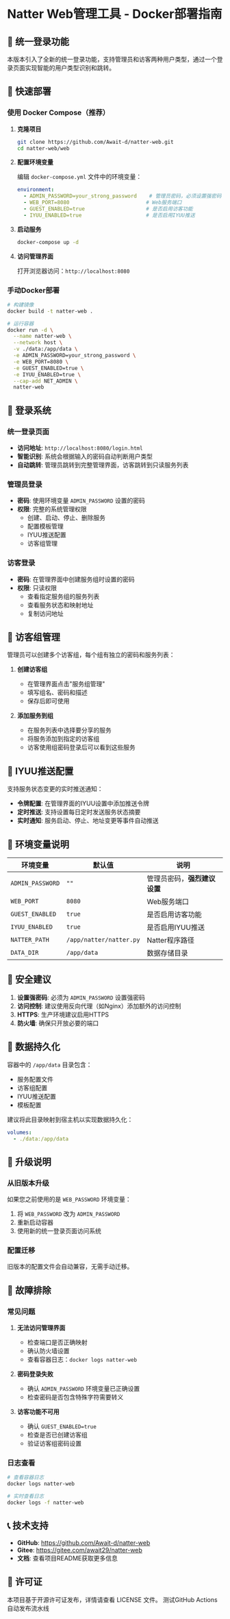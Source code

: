 # Natter Web管理工具 - Docker部署指南

## 🚀 统一登录功能

本版本引入了全新的统一登录功能，支持管理员和访客两种用户类型，通过一个登录页面实现智能的用户类型识别和跳转。

## 🔧 快速部署

### 使用 Docker Compose（推荐）

1. **克隆项目**
   ```bash
   git clone https://github.com/Await-d/natter-web.git
   cd natter-web/web
   ```

2. **配置环境变量**
   
   编辑 `docker-compose.yml` 文件中的环境变量：
   
   ```yaml
   environment:
     - ADMIN_PASSWORD=your_strong_password    # 管理员密码，必须设置强密码
     - WEB_PORT=8080                         # Web服务端口
     - GUEST_ENABLED=true                    # 是否启用访客功能
     - IYUU_ENABLED=true                     # 是否启用IYUU推送
   ```

3. **启动服务**
   ```bash
   docker-compose up -d
   ```

4. **访问管理界面**
   
   打开浏览器访问：`http://localhost:8080`

### 手动Docker部署

```bash
# 构建镜像
docker build -t natter-web .

# 运行容器
docker run -d \
  --name natter-web \
  --network host \
  -v ./data:/app/data \
  -e ADMIN_PASSWORD=your_strong_password \
  -e WEB_PORT=8080 \
  -e GUEST_ENABLED=true \
  -e IYUU_ENABLED=true \
  --cap-add NET_ADMIN \
  natter-web
```

## 🔐 登录系统

### 统一登录页面

- **访问地址**: `http://localhost:8080/login.html`
- **智能识别**: 系统会根据输入的密码自动判断用户类型
- **自动跳转**: 管理员跳转到完整管理界面，访客跳转到只读服务列表

### 管理员登录

- **密码**: 使用环境变量 `ADMIN_PASSWORD` 设置的密码
- **权限**: 完整的系统管理权限
  - 创建、启动、停止、删除服务
  - 配置模板管理
  - IYUU推送配置
  - 访客组管理

### 访客登录

- **密码**: 在管理界面中创建服务组时设置的密码
- **权限**: 只读权限
  - 查看指定服务组的服务列表
  - 查看服务状态和映射地址
  - 复制访问地址

## 👥 访客组管理

管理员可以创建多个访客组，每个组有独立的密码和服务列表：

1. **创建访客组**
   - 在管理界面点击"服务组管理"
   - 填写组名、密码和描述
   - 保存后即可使用

2. **添加服务到组**
   - 在服务列表中选择要分享的服务
   - 将服务添加到指定的访客组
   - 访客使用组密码登录后可以看到这些服务

## 📱 IYUU推送配置

支持服务状态变更的实时推送通知：

- **令牌配置**: 在管理界面的IYUU设置中添加推送令牌
- **定时推送**: 支持设置每日定时发送服务状态摘要
- **实时通知**: 服务启动、停止、地址变更等事件自动推送

## 🔧 环境变量说明

| 环境变量 | 默认值 | 说明 |
|---------|-------|------|
| `ADMIN_PASSWORD` | `""` | 管理员密码，**强烈建议设置** |
| `WEB_PORT` | `8080` | Web服务端口 |
| `GUEST_ENABLED` | `true` | 是否启用访客功能 |
| `IYUU_ENABLED` | `true` | 是否启用IYUU推送 |
| `NATTER_PATH` | `/app/natter/natter.py` | Natter程序路径 |
| `DATA_DIR` | `/app/data` | 数据存储目录 |

## 🚨 安全建议

1. **设置强密码**: 必须为 `ADMIN_PASSWORD` 设置强密码
2. **访问控制**: 建议使用反向代理（如Nginx）添加额外的访问控制
3. **HTTPS**: 生产环境建议启用HTTPS
4. **防火墙**: 确保只开放必要的端口

## 📂 数据持久化

容器中的 `/app/data` 目录包含：
- 服务配置文件
- 访客组配置
- IYUU推送配置
- 模板配置

建议将此目录映射到宿主机以实现数据持久化：

```yaml
volumes:
  - ./data:/app/data
```

## 🔄 升级说明

### 从旧版本升级

如果您之前使用的是 `WEB_PASSWORD` 环境变量：

1. 将 `WEB_PASSWORD` 改为 `ADMIN_PASSWORD`
2. 重新启动容器
3. 使用新的统一登录页面访问系统

### 配置迁移

旧版本的配置文件会自动兼容，无需手动迁移。

## 🐛 故障排除

### 常见问题

1. **无法访问管理界面**
   - 检查端口是否正确映射
   - 确认防火墙设置
   - 查看容器日志：`docker logs natter-web`

2. **密码登录失败**
   - 确认 `ADMIN_PASSWORD` 环境变量已正确设置
   - 检查密码是否包含特殊字符需要转义

3. **访客功能不可用**
   - 确认 `GUEST_ENABLED=true`
   - 检查是否已创建访客组
   - 验证访客组密码设置

### 日志查看

```bash
# 查看容器日志
docker logs natter-web

# 实时查看日志
docker logs -f natter-web
```

## 📞 技术支持

- **GitHub**: https://github.com/Await-d/natter-web
- **Gitee**: https://gitee.com/await29/natter-web
- **文档**: 查看项目README获取更多信息

## 📄 许可证

本项目基于开源许可证发布，详情请查看 LICENSE 文件。 测试GitHub Actions自动发布流水线
